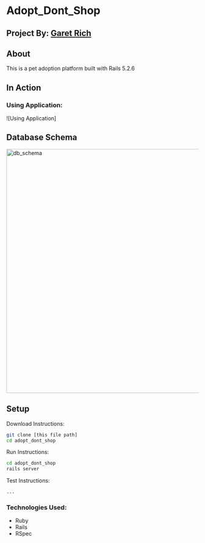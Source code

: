 # Adopt_Dont_Shop

## Project By: [Garet Rich](https://github.com/garet-rich)

## About
This is a pet adoption platform built with Rails 5.2.6

## In Action
### Using Application:
![Using Application]

## Database Schema
<img width="640" alt="db_schema" src="https://user-images.githubusercontent.com/62623715/129977075-75eb46b4-a03b-4758-b8d8-eb2f801d7ed1.png">

## Setup
Download Instructions: 
```bash 
git clone [this file path]
cd adopt_dont_shop
```

Run Instructions:
```bash 
cd adopt_dont_shop
rails server
```

Test Instructions:
```bash 
...
```

### Technologies Used:
* Ruby
* Rails
* RSpec

